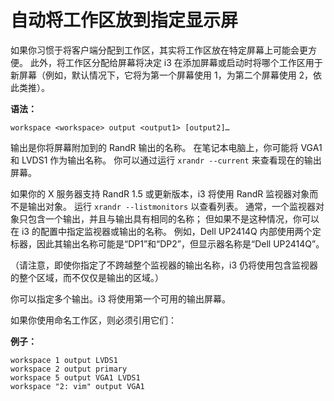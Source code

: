# 自动将工作区放到指定显示屏


如果你习惯于将客户端分配到工作区，其实将工作区放在特定屏幕上可能会更方便。
此外，将工作区分配给屏幕将决定 i3 在添加屏幕或启动时将哪个工作区用于新屏幕（例如，默认情况下，它将为第一个屏幕使用 1，为第二个屏幕使用 2，依此类推）。

**语法：**

```
workspace <workspace> output <output1> [output2]…
```

输出是你将屏幕附加到的 RandR 输出的名称。
在笔记本电脑上，你可能将 VGA1 和 LVDS1 作为输出名称。
你可以通过运行 `xrandr --current` 来查看现在的输出屏幕。

如果你的 X 服务器支持 RandR 1.5 或更新版本，i3 将使用 RandR 监视器对象而不是输出对象。
运行 `xrandr --listmonitors` 以查看列表。
通常，一个监视器对象只包含一个输出，并且与输出具有相同的名称；
但如果不是这种情况，你可以在 i3 的配置中指定监视器或输出的名称。
例如，Dell UP2414Q 内部使用两个定标器，因此其输出名称可能是“DP1”和“DP2”，但显示器名称是“Dell UP2414Q”。

（请注意，即使你指定了不跨越整个监视器的输出名称，i3 仍将使用包含监视器的整个区域，而不仅仅是输出的区域。）

你可以指定多个输出。i3 将使用第一个可用的输出屏幕。

如果你使用命名工作区，则必须引用它们：

**例子：**

```
workspace 1 output LVDS1
workspace 2 output primary
workspace 5 output VGA1 LVDS1
workspace "2: vim" output VGA1
```